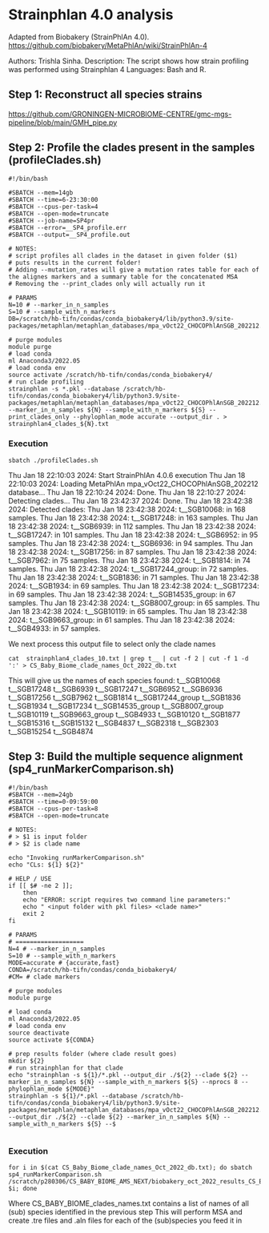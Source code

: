 # Strainphlan 4.0 analysis 

Adapted from Biobakery (StrainPhlAn 4.0). 
https://github.com/biobakery/MetaPhlAn/wiki/StrainPhlAn-4

Authors: Trishla Sinha.
Description: The script shows how strain profiling was performed using Strainphlan 4 
Languages: Bash and R.   

## Step 1: Reconstruct all species strains

https://github.com/GRONINGEN-MICROBIOME-CENTRE/gmc-mgs-pipeline/blob/main/GMH_pipe.py 

## Step 2: Profile the clades present in the samples (profileClades.sh)

```
#!/bin/bash

#SBATCH --mem=14gb
#SBATCH --time=6-23:30:00
#SBATCH --cpus-per-task=4
#SBATCH --open-mode=truncate
#SBATCH --job-name=SP4pr
#SBATCH --error=__SP4_profile.err
#SBATCH --output=__SP4_profile.out

# NOTES:
# script profiles all clades in the dataset in given folder ($1)
# puts results in the current folder!
# Adding --mutation_rates will give a mutation rates table for each of the alignes markers and a summary table for the concatenated MSA
# Removing the --print_clades only will actually run it 

# PARAMS
N=10 # --marker_in_n_samples
S=10 # --sample_with_n_markers
DB=/scratch/hb-tifn/condas/conda_biobakery4/lib/python3.9/site-packages/metaphlan/metaphlan_databases/mpa_vOct22_CHOCOPhlAnSGB_202212.pkl

# purge modules
module purge
# load conda
ml Anaconda3/2022.05
# load conda env
source activate /scratch/hb-tifn/condas/conda_biobakery4/
# run clade profiling
strainphlan -s *.pkl --database /scratch/hb-tifn/condas/conda_biobakery4/lib/python3.9/site-packages/metaphlan/metaphlan_databases/mpa_vOct22_CHOCOPhlAnSGB_202212.pkl --marker_in_n_samples ${N} --sample_with_n_markers ${S} --print_clades_only --phylophlan_mode accurate --output_dir . > strainphlan4_clades_${N}.txt

```
### Execution 

```
sbatch ./profileClades.sh 

```
Thu Jan 18 22:10:03 2024: Start StrainPhlAn 4.0.6 execution
Thu Jan 18 22:10:03 2024: Loading MetaPhlAn mpa_vOct22_CHOCOPhlAnSGB_202212 database...
Thu Jan 18 22:10:24 2024: Done.
Thu Jan 18 22:10:27 2024: Detecting clades...
Thu Jan 18 23:42:37 2024: Done.
Thu Jan 18 23:42:38 2024: Detected clades: 
Thu Jan 18 23:42:38 2024:       t__SGB10068: in 168 samples.
Thu Jan 18 23:42:38 2024:       t__SGB17248: in 163 samples.
Thu Jan 18 23:42:38 2024:       t__SGB6939: in 112 samples.
Thu Jan 18 23:42:38 2024:       t__SGB17247: in 101 samples.
Thu Jan 18 23:42:38 2024:       t__SGB6952: in 95 samples.
Thu Jan 18 23:42:38 2024:       t__SGB6936: in 94 samples.
Thu Jan 18 23:42:38 2024:       t__SGB17256: in 87 samples.
Thu Jan 18 23:42:38 2024:       t__SGB7962: in 75 samples.
Thu Jan 18 23:42:38 2024:       t__SGB1814: in 74 samples.
Thu Jan 18 23:42:38 2024:       t__SGB17244_group: in 72 samples.
Thu Jan 18 23:42:38 2024:       t__SGB1836: in 71 samples.
Thu Jan 18 23:42:38 2024:       t__SGB1934: in 69 samples.
Thu Jan 18 23:42:38 2024:       t__SGB17234: in 69 samples.
Thu Jan 18 23:42:38 2024:       t__SGB14535_group: in 67 samples.
Thu Jan 18 23:42:38 2024:       t__SGB8007_group: in 65 samples.
Thu Jan 18 23:42:38 2024:       t__SGB10119: in 65 samples.
Thu Jan 18 23:42:38 2024:       t__SGB9663_group: in 61 samples.
Thu Jan 18 23:42:38 2024:       t__SGB4933: in 57 samples.



We next process this output file to select only the clade names

```
cat  strainphlan4_clades_10.txt | grep t__ | cut -f 2 | cut -f 1 -d ':' > CS_Baby_Biome_clade_names_Oct_2022_db.txt

```

This will give us the names of each species found: 
t__SGB10068
t__SGB17248
t__SGB6939
t__SGB17247
t__SGB6952
t__SGB6936
t__SGB17256
t__SGB7962
t__SGB1814
t__SGB17244_group
t__SGB1836
t__SGB1934
t__SGB17234
t__SGB14535_group
t__SGB8007_group
t__SGB10119
t__SGB9663_group
t__SGB4933
t__SGB10120
t__SGB1877
t__SGB15316
t__SGB15132
t__SGB4837
t__SGB2318
t__SGB2303
t__SGB15254
t__SGB4874



## Step 3: Build the multiple sequence alignment (sp4_runMarkerComparison.sh)


```
#!/bin/bash
#SBATCH --mem=24gb
#SBATCH --time=0-09:59:00
#SBATCH --cpus-per-task=8
#SBATCH --open-mode=truncate

# NOTES:
# > $1 is input folder
# > $2 is clade name

echo "Invoking runMarkerComparison.sh"
echo "CLs: ${1} ${2}"

# HELP / USE
if [[ $# -ne 2 ]]; 
    then 
    echo "ERROR: script requires two command line parameters:"
    echo " <input folder with pkl files> <clade name>"
    exit 2
fi

# PARAMS
# ===================
N=4 # --marker_in_n_samples
S=10 # --sample_with_n_markers 
MODE=accurate # {accurate,fast}
CONDA=/scratch/hb-tifn/condas/conda_biobakery4/
#CM= # clade markers

# purge modules
module purge

# load conda
ml Anaconda3/2022.05   
# load conda env
source deactivate
source activate ${CONDA}

# prep results folder (where clade result goes)
mkdir ${2}
# run strainphlan for that clade
echo "strainphlan -s ${1}/*.pkl --output_dir ./${2} --clade ${2} --marker_in_n_samples ${N} --sample_with_n_markers ${S} --nprocs 8 --phylophlan_mode ${MODE}"
strainphlan -s ${1}/*.pkl --database /scratch/hb-tifn/condas/conda_biobakery4/lib/python3.9/site-packages/metaphlan/metaphlan_databases/mpa_vOct22_CHOCOPhlAnSGB_202212.pkl --output_dir ./${2} --clade ${2} --marker_in_n_samples ${N} --sample_with_n_markers ${S} --$


```

### Execution

```
for i in $(cat CS_Baby_Biome_clade_names_Oct_2022_db.txt); do sbatch sp4_runMarkerComparison.sh  /scratch/p280306/CS_BABY_BIOME_AMS_NEXT/biobakery_oct_2022_results_CS_Baby_Biome_2024/strainphlan4 $i; done
```
Where CS_BABY_BIOME_clades_names.txt contains a list of names of all (sub) species identified in the previous step 
This will perform MSA and create .tre files and .aln files for each of the (sub)species you feed it in 
